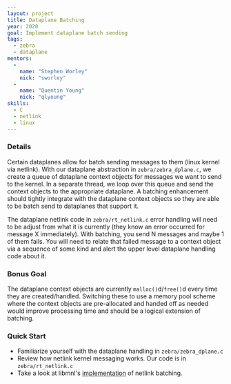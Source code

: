 ```yaml
---
layout: project
title: Dataplane Batching
year: 2020
goal: Implement dataplane batch sending
tags:
  - zebra
  - dataplane
mentors:
  -
    name: "Stephen Worley"
    nick: "sworley"
  -
    name: "Quentin Young"
    nick: "qlyoung"
skills:
  - C
  - netlink
  - linux
---
```


### Details
Certain dataplanes allow for batch sending messages to them (linux kernel via netlink). With our dataplane abstraction in `zebra/zebra_dplane.c`, we create a queue of dataplane context objects for messages we want to send to the kernel. In a separate thread, we loop over this queue and send the context objects to the appropriate dataplane. A batching enhancement should tightly integrate with the dataplane context objects so they are able to be batch send to dataplanes that support it.

The dataplane netlink code in `zebra/rt_netlink.c` error handling will need to be adjust from what it is currently (they know an error occurred for message X immediately). With batching, you send N messages and maybe 1 of them fails. You will need to relate that failed message to a context object via a sequence of some kind and alert the upper level dataplane handling code about it.

### Bonus Goal
The dataplane context objects are currently `malloc()`d/`free()`d every time they are created/handled. Switching these to use a memory pool scheme where the context objects are pre-allocated and handed off as needed would improve processing time and should be a logical extension of batching.

### Quick Start
  - Familiarize yourself with the dataplane handling in `zebra/zebra_dplane.c`
  - Review how netlink kernel messaging works. Our code is in `zebra/rt_netlink.c`
  - Take a look at libmnl's [implementation](https://netfilter.org/projects/libmnl/doxygen/html/nlmsg_8c_source.html#l00413) of netlink batching.
